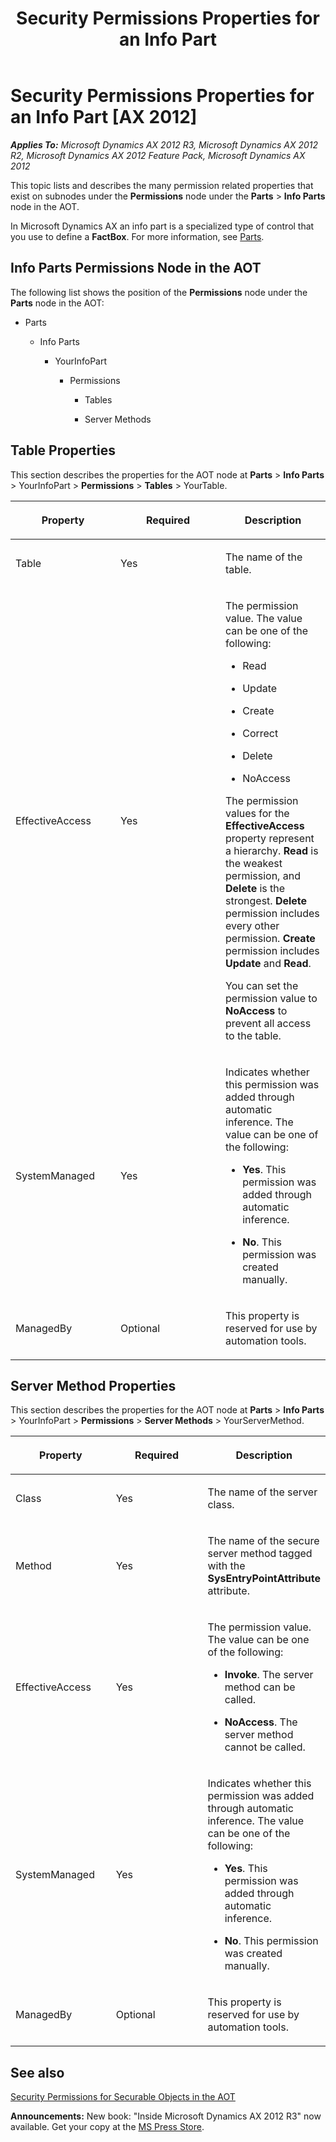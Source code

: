 ﻿---
title: Security Permissions Properties for an Info Part
TOCTitle: Security Permissions Properties for an Info Part
ms:assetid: e68ec434-5869-4ae6-aa28-dbf6c46a57e3
ms:mtpsurl: https://msdn.microsoft.com/en-us/library/Gg848022(v=AX.60)
ms:contentKeyID: 35253220
ms.date: 05/18/2015
mtps_version: v=AX.60
---

# Security Permissions Properties for an Info Part [AX 2012]


_**Applies To:** Microsoft Dynamics AX 2012 R3, Microsoft Dynamics AX 2012 R2, Microsoft Dynamics AX 2012 Feature Pack, Microsoft Dynamics AX 2012_

This topic lists and describes the many permission related properties that exist on subnodes under the **Permissions** node under the **Parts** \> **Info Parts** node in the AOT.

In Microsoft Dynamics AX an info part is a specialized type of control that you use to define a **FactBox**. For more information, see [Parts](parts.md).

## Info Parts Permissions Node in the AOT

The following list shows the position of the **Permissions** node under the **Parts** node in the AOT:

  - Parts
    
      - Info Parts
        
          - YourInfoPart
            
              - Permissions
                
                  - Tables
                
                  - Server Methods

## Table Properties

This section describes the properties for the AOT node at **Parts** \> **Info Parts** \> YourInfoPart \> **Permissions** \> **Tables** \> YourTable.

<table>
<colgroup>
<col style="width: 33%" />
<col style="width: 33%" />
<col style="width: 33%" />
</colgroup>
<thead>
<tr class="header">
<th><p>Property</p></th>
<th><p>Required</p></th>
<th><p>Description</p></th>
</tr>
</thead>
<tbody>
<tr class="odd">
<td><p>Table</p></td>
<td><p>Yes</p></td>
<td><p>The name of the table.</p></td>
</tr>
<tr class="even">
<td><p>EffectiveAccess</p></td>
<td><p>Yes</p></td>
<td><p>The permission value. The value can be one of the following:</p>
<ul>
<li><p>Read</p></li>
<li><p>Update</p></li>
<li><p>Create</p></li>
<li><p>Correct</p></li>
<li><p>Delete</p></li>
<li><p>NoAccess</p></li>
</ul>
<p>The permission values for the <strong>EffectiveAccess</strong> property represent a hierarchy. <strong>Read</strong> is the weakest permission, and <strong>Delete</strong> is the strongest. <strong>Delete</strong> permission includes every other permission. <strong>Create</strong> permission includes <strong>Update</strong> and <strong>Read</strong>.</p>
<p>You can set the permission value to <strong>NoAccess</strong> to prevent all access to the table.</p></td>
</tr>
<tr class="odd">
<td><p>SystemManaged</p></td>
<td><p>Yes</p></td>
<td><p>Indicates whether this permission was added through automatic inference. The value can be one of the following:</p>
<ul>
<li><p><strong>Yes</strong>. This permission was added through automatic inference.</p></li>
<li><p><strong>No</strong>. This permission was created manually.</p></li>
</ul></td>
</tr>
<tr class="even">
<td><p>ManagedBy</p></td>
<td><p>Optional</p></td>
<td><p>This property is reserved for use by automation tools.</p></td>
</tr>
</tbody>
</table>


## Server Method Properties

This section describes the properties for the AOT node at **Parts** \> **Info Parts** \> YourInfoPart \> **Permissions** \> **Server Methods** \> YourServerMethod.

<table>
<colgroup>
<col style="width: 33%" />
<col style="width: 33%" />
<col style="width: 33%" />
</colgroup>
<thead>
<tr class="header">
<th><p>Property</p></th>
<th><p>Required</p></th>
<th><p>Description</p></th>
</tr>
</thead>
<tbody>
<tr class="odd">
<td><p>Class</p></td>
<td><p>Yes</p></td>
<td><p>The name of the server class.</p></td>
</tr>
<tr class="even">
<td><p>Method</p></td>
<td><p>Yes</p></td>
<td><p>The name of the secure server method tagged with the <strong>SysEntryPointAttribute</strong> attribute.</p></td>
</tr>
<tr class="odd">
<td><p>EffectiveAccess</p></td>
<td><p>Yes</p></td>
<td><p>The permission value. The value can be one of the following:</p>
<ul>
<li><p><strong>Invoke</strong>. The server method can be called.</p></li>
<li><p><strong>NoAccess</strong>. The server method cannot be called.</p></li>
</ul></td>
</tr>
<tr class="even">
<td><p>SystemManaged</p></td>
<td><p>Yes</p></td>
<td><p>Indicates whether this permission was added through automatic inference. The value can be one of the following:</p>
<ul>
<li><p><strong>Yes</strong>. This permission was added through automatic inference.</p></li>
<li><p><strong>No</strong>. This permission was created manually.</p></li>
</ul></td>
</tr>
<tr class="odd">
<td><p>ManagedBy</p></td>
<td><p>Optional</p></td>
<td><p>This property is reserved for use by automation tools.</p></td>
</tr>
</tbody>
</table>


## See also

[Security Permissions for Securable Objects in the AOT](security-permissions-for-securable-objects-in-the-aot.md)

  
**Announcements:** New book: "Inside Microsoft Dynamics AX 2012 R3" now available. Get your copy at the [MS Press Store](https://www.microsoftpressstore.com/store/inside-microsoft-dynamics-ax-2012-r3-9780735685109).

